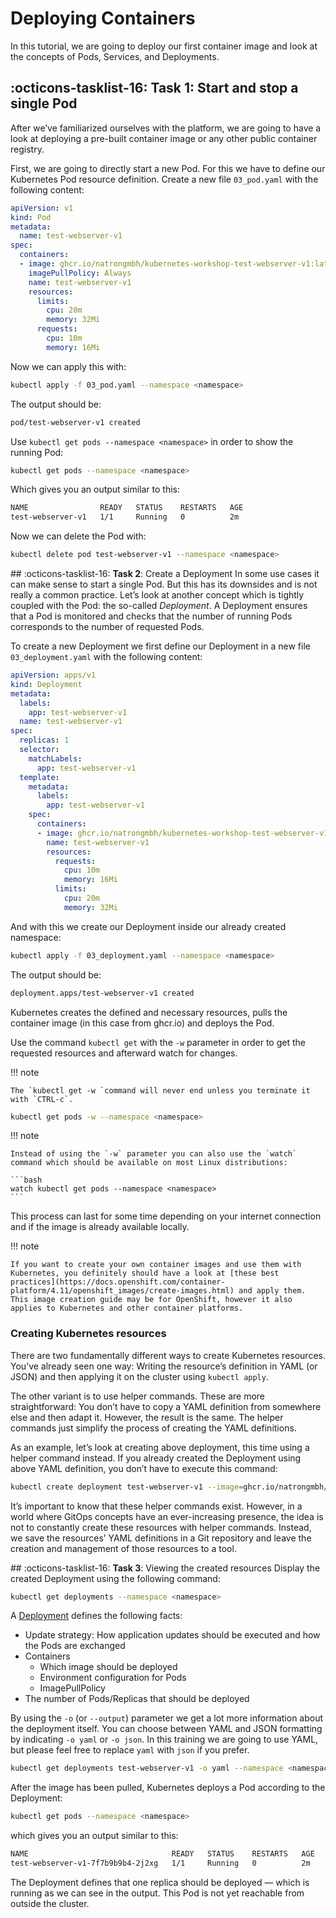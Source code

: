 # Deploying Containers
In this tutorial, we are going to deploy our first container image and look at the concepts of Pods, Services, and Deployments.

## :octicons-tasklist-16: **Task 1**: Start and stop a single Pod
After we’ve familiarized ourselves with the platform, we are going to have a look at deploying a pre-built container image or any other public container registry.

First, we are going to directly start a new Pod.
For this we have to define our Kubernetes Pod resource definition. 
Create a new file `03_pod.yaml` with the following content:

```yaml
apiVersion: v1
kind: Pod
metadata:
  name: test-webserver-v1
spec:
  containers:
  - image: ghcr.io/natrongmbh/kubernetes-workshop-test-webserver-v1:latest
    imagePullPolicy: Always
    name: test-webserver-v1
    resources:
      limits:
        cpu: 20m
        memory: 32Mi
      requests:
        cpu: 10m
        memory: 16Mi
```

Now we can apply this with:

```bash
kubectl apply -f 03_pod.yaml --namespace <namespace>
```

The output should be:
```bash
pod/test-webserver-v1 created
```

Use `kubectl get pods --namespace <namespace>` in order to show the running Pod:

```bash
kubectl get pods --namespace <namespace>
```

Which gives you an output similar to this:

```bash
NAME                READY   STATUS    RESTARTS   AGE
test-webserver-v1   1/1     Running   0          2m
```

Now we can delete the Pod with:

```bash
kubectl delete pod test-webserver-v1 --namespace <namespace>
```

## :octicons-tasklist-16: **Task 2**: Create a Deployment
In some use cases it can make sense to start a single Pod. But this has its downsides and is not really a common practice. Let’s look at another concept which is tightly coupled with the Pod: the so-called *Deployment*. A Deployment ensures that a Pod is monitored and checks that the number of running Pods corresponds to the number of requested Pods.

To create a new Deployment we first define our Deployment in a new file `03_deployment.yaml` with the following content:

```yaml
apiVersion: apps/v1
kind: Deployment
metadata:
  labels:
    app: test-webserver-v1
  name: test-webserver-v1
spec:
  replicas: 1
  selector:
    matchLabels:
      app: test-webserver-v1
  template:
    metadata:
      labels:
        app: test-webserver-v1
    spec:
      containers:
      - image: ghcr.io/natrongmbh/kubernetes-workshop-test-webserver-v1:latest
        name: test-webserver-v1
        resources:
          requests:
            cpu: 10m
            memory: 16Mi
          limits:
            cpu: 20m
            memory: 32Mi
```

And with this we create our Deployment inside our already created namespace:

```bash
kubectl apply -f 03_deployment.yaml --namespace <namespace>
```

The output should be:

```bash
deployment.apps/test-webserver-v1 created
```

Kubernetes creates the defined and necessary resources, pulls the container image (in this case from ghcr.io) and deploys the Pod.

Use the command `kubectl get` with the `-w` parameter in order to get the requested resources and afterward watch for changes.

!!! note

    The `kubectl get -w `command will never end unless you terminate it with `CTRL-c`.

```bash
kubectl get pods -w --namespace <namespace>
```

!!! note
    
    Instead of using the `-w` parameter you can also use the `watch` command which should be available on most Linux distributions:

    ```bash
    watch kubectl get pods --namespace <namespace>
    ```

This process can last for some time depending on your internet connection and if the image is already available locally.

!!! note

    If you want to create your own container images and use them with Kubernetes, you definitely should have a look at [these best practices](https://docs.openshift.com/container-platform/4.11/openshift_images/create-images.html) and apply them. This image creation guide may be for OpenShift, however it also applies to Kubernetes and other container platforms.

### Creating Kubernetes resources
There are two fundamentally different ways to create Kubernetes resources. You’ve already seen one way: Writing the resource’s definition in YAML (or JSON) and then applying it on the cluster using `kubectl apply`.

The other variant is to use helper commands. These are more straightforward: You don’t have to copy a YAML definition from somewhere else and then adapt it. However, the result is the same. The helper commands just simplify the process of creating the YAML definitions.

As an example, let’s look at creating above deployment, this time using a helper command instead. If you already created the Deployment using above YAML definition, you don’t have to execute this command:

```bash
kubectl create deployment test-webserver-v1 --image=ghcr.io/natrongmbh/kubernetes-workshop-test-webserver-v1:latest --namespace <namespace>
```

It’s important to know that these helper commands exist. However, in a world where GitOps concepts have an ever-increasing presence, the idea is not to constantly create these resources with helper commands. Instead, we save the resources’ YAML definitions in a Git repository and leave the creation and management of those resources to a tool.

## :octicons-tasklist-16: **Task 3**: Viewing the created resources
Display the created Deployment using the following command:

```bash
kubectl get deployments --namespace <namespace>
```

A [Deployment](https://kubernetes.io/docs/concepts/workloads/controllers/deployment/) defines the following facts:

- Update strategy: How application updates should be executed and how the Pods are exchanged
- Containers
    - Which image should be deployed
    - Environment configuration for Pods
    - ImagePullPolicy
- The number of Pods/Replicas that should be deployed

By using the `-o` (or `--output`) parameter we get a lot more information about the deployment itself. You can choose between YAML and JSON formatting by indicating `-o yaml` or `-o json`. In this training we are going to use YAML, but please feel free to replace `yaml` with `json` if you prefer.

```bash
kubectl get deployments test-webserver-v1 -o yaml --namespace <namespace>
```

After the image has been pulled, Kubernetes deploys a Pod according to the Deployment:

```bash
kubectl get pods --namespace <namespace>
```

which gives you an output similar to this:

```bash
NAME                                READY   STATUS    RESTARTS   AGE
test-webserver-v1-7f7b9b9b4-2j2xg   1/1     Running   0          2m
```

The Deployment defines that one replica should be deployed — which is running as we can see in the output. This Pod is not yet reachable from outside the cluster.
